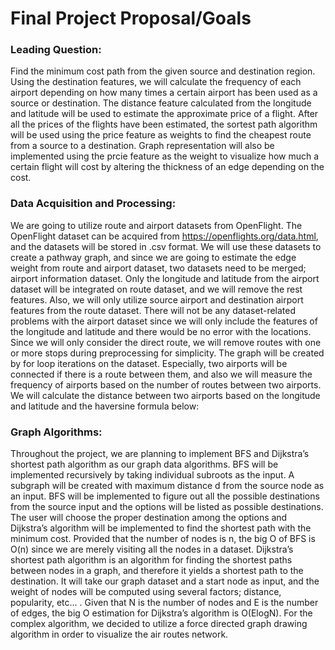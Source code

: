 # Final Project Proposal/Goals

### Leading Question: 
Find the minimum cost path from the given source and destination region. Using the destination features, we will calculate the frequency of each airport depending on how many times a certain airport has been used as a source or destination. The distance feature calculated from the longitude and latitude will be used to estimate the approximate price of a flight. After all the prices of the flights have been estimated, the sortest path algorithm will be used using the price feature as weights to find the cheapest route from a source to a destination. Graph representation will also be implemented using the prcie feature as the weight to visualize how much a certain flight will cost by altering the thickness of an edge depending on the cost.

### Data Acquisition and Processing: 
We are going to utilize route and airport datasets from OpenFlight. The OpenFlight dataset can be acquired from ​​https://openflights.org/data.html, and the datasets will be stored in .csv format. We will use these datasets to create a pathway graph, and since we are going to estimate the edge weight from route and airport dataset, two datasets need to be merged; airport information dataset. Only the longitude and latitude from the airport dataset will be integrated on route dataset, and we will remove the rest features. Also, ​​we will only utilize source airport and destination airport features from the route dataset. There will not be any dataset-related problems with the airport dataset since we will only include the features of the longitude and latitude and there would be no error with the locations. Since we will only consider the direct route, we will remove routes with one or more stops during preprocessing for simplicity. The graph will be created by for loop iterations on the dataset. Especially, two airports will be connected if there is a route between them, and also we will measure the frequency of airports based on the number of routes between two airports. We will calculate the distance between two airports based on the longitude and latitude and the haversine formula below:


### Graph Algorithms:
Throughout the project, we are planning to implement BFS and Dijkstra’s shortest path algorithm as our graph data algorithms. BFS will be implemented recursively by taking individual subroots as the input. A subgraph will be created with maximum distance d from the source node as an input. BFS will be implemented to figure out all the possible destinations from the source input and the options will be listed as possible destinations. The user will choose the proper destination among the options and Dijkstra’s algorithm will be implemented to find the shortest path with the minimum cost. Provided that the number of nodes is n, the big O of BFS is O(n) since we are merely visiting all the nodes in a dataset. Dijkstra’s shortest path algorithm is an algorithm for finding the shortest paths between nodes in a graph, and therefore it yields a shortest path to the destination. It will take our graph dataset and a start node as input, and the weight of nodes will be computed using several factors; distance, popularity, etc... . Given that N is the number of nodes and E is the number of edges, the big O estimation for Dijkstra’s algorithm is O(ElogN). For the complex algorithm, we decided to utilize a force directed graph drawing algorithm in order to visualize the air routes network.
